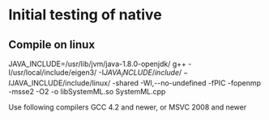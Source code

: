 <!--
{% comment %}
Licensed to the Apache Software Foundation (ASF) under one or more
contributor license agreements.  See the NOTICE file distributed with
this work for additional information regarding copyright ownership.
The ASF licenses this file to you under the Apache License, Version 2.0
(the "License"); you may not use this file except in compliance with
the License.  You may obtain a copy of the License at

http://www.apache.org/licenses/LICENSE-2.0

Unless required by applicable law or agreed to in writing, software
distributed under the License is distributed on an "AS IS" BASIS,
WITHOUT WARRANTIES OR CONDITIONS OF ANY KIND, either express or implied.
See the License for the specific language governing permissions and
limitations under the License.
{% endcomment %}
-->

# Initial testing of native 

## Compile on linux
JAVA_INCLUDE=/usr/lib/jvm/java-1.8.0-openjdk/
g++ -I/usr/local/include/eigen3/ -I$JAVA_INCLUDE/include/ -I$JAVA_INCLUDE/include/linux/ -shared -Wl,--no-undefined -fPIC -fopenmp -msse2 -O2  -o libSystemML.so  SystemML.cpp

Use following compilers GCC 4.2 and newer, or MSVC 2008 and newer